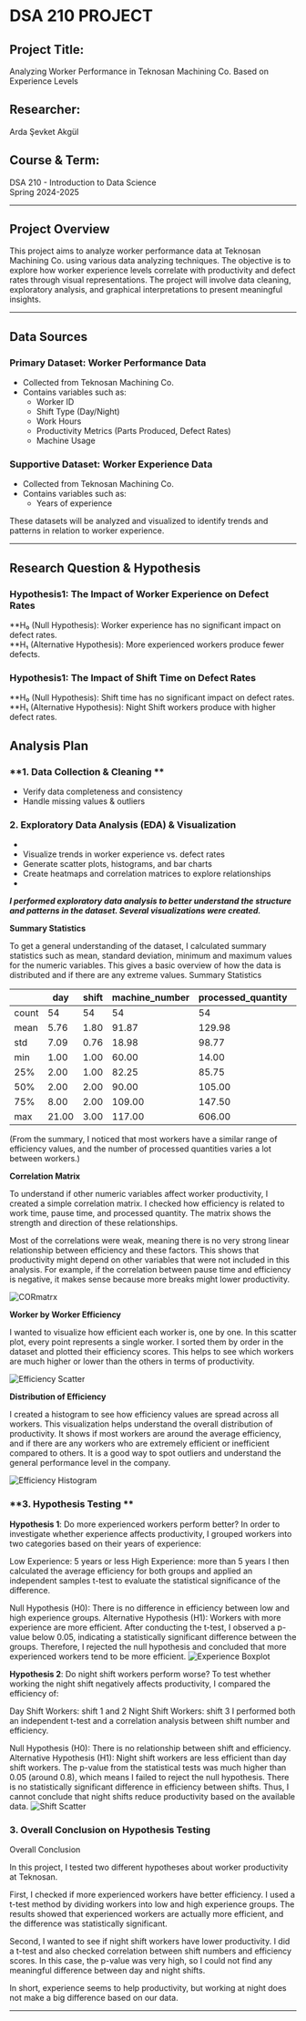 #   DSA 210 PROJECT   #

## **Project Title:**  
Analyzing Worker Performance in Teknosan Machining Co. Based on Experience Levels

## **Researcher:**  
Arda Şevket Akgül
## **Course & Term:**  
DSA 210 - Introduction to Data Science  
Spring 2024-2025  

---

## **Project Overview**  
This project aims to analyze worker performance data at Teknosan Machining Co. using various data analyzing techniques. The objective is to explore how worker experience levels correlate with productivity and defect rates through visual representations. The project will involve data cleaning, exploratory analysis, and graphical interpretations to present meaningful insights.

---

## **Data Sources**  
### **Primary Dataset: Worker Performance Data**  
- Collected from Teknosan Machining Co.  
- Contains variables such as:  
  - Worker ID  
  - Shift Type (Day/Night)  
  - Work Hours  
  - Productivity Metrics (Parts Produced, Defect Rates)  
  - Machine Usage
   
    

### **Supportive Dataset: Worker Experience Data**  
- Collected from Teknosan Machining Co.  
- Contains variables such as:  
  - Years of experience
  
  

These datasets will be analyzed and visualized to identify trends and patterns in relation to worker experience.

---



## **Research Question & Hypothesis**  

### **Hypothesis1: The Impact of Worker Experience on Defect Rates**  
**H₀ (Null Hypothesis): Worker experience has no significant impact on defect rates.  
**H₁ (Alternative Hypothesis): More experienced workers produce fewer defects.  

### **Hypothesis1: The Impact of Shift Time on Defect Rates**
**H₀ (Null Hypothesis): Shift time has no significant impact on defect rates.  
**H₁ (Alternative Hypothesis): Night Shift workers produce with higher defect rates.



## **Analysis Plan**  
### **1. Data Collection & Cleaning **  
- Verify data completeness and consistency  
- Handle missing values & outliers  

### **2. Exploratory Data Analysis (EDA) & Visualization**  
- 
- Visualize trends in worker experience vs. defect rates  
- Generate scatter plots, histograms, and bar charts  
- Create heatmaps and correlation matrices to explore relationships
-  

***I performed exploratory data analysis to better understand the structure and patterns in the dataset. Several visualizations were created.***

**Summary Statistics**

To get a general understanding of the dataset, I calculated summary statistics such as mean, standard deviation, minimum and maximum values for the numeric variables. This gives a basic overview of how the data is distributed and if there are any extreme values.
              Summary Statistics



|        | day | shift | machine_number | processed_quantity | material_error | labor_error | efficiency | years_of_experience |
|--------|-----|-------|----------------|--------------------|----------------|-------------|------------|---------------------|
| count  | 54  | 54    | 54             | 54                 | 54             | 54          | 54         | 54                  |
| mean   | 5.76| 1.80  | 91.87           | 129.98              | 0.15           | 0.44        | 94.27      | 3.10                |
| std    | 7.09| 0.76  | 18.98           | 98.77               | 0.53           | 1.79        | 20.55      | 2.22                |
| min    | 1.00| 1.00  | 60.00           | 14.00               | 0.00           | 0.00        | 62.50      | 0.50                |
| 25%    | 2.00| 1.00  | 82.25           | 85.75               | 0.00           | 0.00        | 80.00      | 2.00                |
| 50%    | 2.00| 2.00  | 90.00           | 105.00              | 0.00           | 0.00        | 94.02      | 2.50                |
| 75%    | 8.00| 2.00  | 109.00          | 147.50              | 0.00           | 0.00        | 106.81     | 4.00                |
| max    | 21.00| 3.00 | 117.00          | 606.00              | 3.00           | 12.00       | 173.14     | 10.00               |


(From the summary, I noticed that most workers have a similar range of efficiency values, and the number of processed quantities varies a lot between workers.)




**Correlation Matrix**


To understand if other numeric variables affect worker productivity, I created a simple correlation matrix. I checked how efficiency is related to work time, pause time, and processed quantity. The matrix shows the strength and direction of these relationships.

Most of the correlations were weak, meaning there is no very strong linear relationship between efficiency and these factors. This shows that productivity might depend on other variables that were not included in this analysis. For example, if the correlation between pause time and efficiency is negative, it makes sense because more breaks might lower productivity.
                     
                     
 ![CORmatrx](visualization/ekrankaydı/e)


**Worker by Worker Efficiency**
  
  
  I wanted to visualize how efficient each worker is, one by one. In this scatter plot, every point represents a single worker. I sorted them by order in the dataset and plotted their efficiency scores. This helps to see which workers are much higher or lower than the others in terms of productivity.
  
  
  
  ![Efficiency Scatter](visualization/ekrankaydı/c)


  

**Distribution of Efficiency**


I created a histogram to see how efficiency values are spread across all workers. This visualization helps understand the overall distribution of productivity. It shows if most workers are around the average efficiency, and if there are any workers who are extremely efficient or inefficient compared to others. It is a good way to spot outliers and understand the general performance level in the company.



![Efficiency Histogram](visualization/ekrankaydı/d)




### **3. Hypothesis Testing **  

**Hypothesis 1**: Do more experienced workers perform better?
In order to investigate whether experience affects productivity, I grouped workers into two categories based on their years of experience:

Low Experience: 5 years or less
High Experience: more than 5 years
I then calculated the average efficiency for both groups and applied an independent samples t-test to evaluate the statistical significance of the difference.

Null Hypothesis (H0): There is no difference in efficiency between low and high experience groups.
Alternative Hypothesis (H1): Workers with more experience are more efficient.
After conducting the t-test, I observed a p-value below 0.05, indicating a statistically significant difference between the groups. Therefore, I rejected the null hypothesis and concluded that more experienced workers tend to be more efficient.
![Experience Boxplot](visualization/ekrankaydı/a)

**Hypothesis 2**: Do night shift workers perform worse?
To test whether working the night shift negatively affects productivity, I compared the efficiency of:

Day Shift Workers: shift 1 and 2
Night Shift Workers: shift 3
I performed both an independent t-test and a correlation analysis between shift number and efficiency.

Null Hypothesis (H0): There is no relationship between shift and efficiency.
Alternative Hypothesis (H1): Night shift workers are less efficient than day shift workers.
The p-value from the statistical tests was much higher than 0.05 (around 0.8), which means I failed to reject the null hypothesis. There is no statistically significant difference in efficiency between shifts. Thus, I cannot conclude that night shifts reduce productivity based on the available data.
![Shift Scatter](visualization/ekrankaydı/b)



### **3. Overall Conclusion on Hypothesis Testing** 
Overall Conclusion

In this project, I tested two different hypotheses about worker productivity at Teknosan.

First, I checked if more experienced workers have better efficiency. I used a t-test method by dividing workers into low and high experience groups. The results showed that experienced workers are actually more efficient, and the difference was statistically significant.

Second, I wanted to see if night shift workers have lower productivity. I did a t-test and also checked correlation between shift numbers and efficiency scores. In this case, the p-value was very high, so I could not find any meaningful difference between day and night shifts.

In short, experience seems to help productivity, but working at night does not make a big difference based on our data.

---







